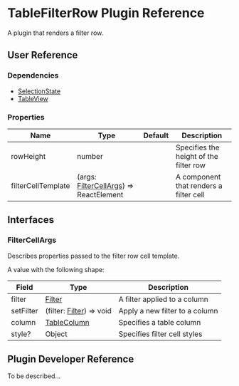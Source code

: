 # TableFilterRow Plugin Reference

A plugin that renders a filter row.

## User Reference

### Dependencies

- [SelectionState](selection-state.md)
- [TableView](table-view.md)

### Properties

Name | Type | Default | Description
-----|------|---------|------------
rowHeight | number | | Specifies the height of the filter row
filterCellTemplate | (args: [FilterCellArgs](#filter-cell-args)) => ReactElement | | A component that renders a filter cell

## Interfaces

### <a name="filter-cell-args"></a>FilterCellArgs

Describes properties passed to the filter row cell template.

A value with the following shape:

Field | Type | Description
------|------|------------
filter | [Filter](filtering-state.md#filter) | A filter applied to a column
setFilter | (filter: [Filter](filtering-state.md#filter)) => void | Apply a new filter to a column
column | [TableColumn](table-view.md#table-column) | Specifies a table column
style? | Object | Specifies filter cell styles

## Plugin Developer Reference

To be described...

